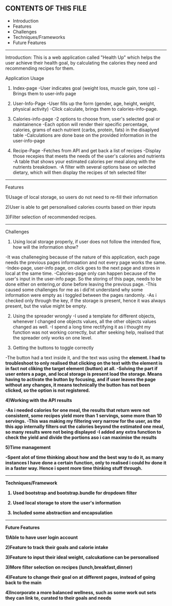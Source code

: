 CONTENTS OF THIS FILE
---------------------

 * Introduction
 * Features
 * Challenges
 * Techniques/Frameworks
 * Future Features

---------------------
 Introduction:
 This is a web application called "Health Up" which helps the user achieve their health goal, by calculating the calories they need and recommending recipes for them.

 Application Usage
 
 1) Index-page
 -User indicates goal (weight loss, muscle gain, tone up)
 -Brings them to user-info page

 2) User-Info-Page
 -User fills up the form (gender, age, height, weight, physical activity)
 -Click calculate, brings them to calories-info-page.

 3) Calories-info-page
 -2 options to choose from, user's selected goal or maintainence
 -Each option will render their specific percentage, calories, grams of each nutrient (carbs, protein, fats) in the disaplyed table
 -Calculations are done base on the provided information in the user-info-page
 
 4) Recipe-Page
 -Fetches from API and get back a list of recipes
 -Display those recepies that meets the needs of the user's calories and nutrients
 -A table that shows your estimated calories per meal along with the nutrients breakdown.
 -A filter with several options base on selected dietary, which will then display the recipes of teh selected filter

---------------------
Features

1)Usage of local storage, so users do not need to re-fill their information

2)User is able to get personalised calories counts based on thier inputs

3)Filter selection of recommended recipes.


---------------------
Challenges
1) Using local storage properly, if user does not follow the intended flow, how will the information show?

-It was challeneging because of the nature of this application, each page needs the previous pages informaation and not every page works the same.
-Index-page, user-info page, on click goes to the next page and stores in local at the same time.
-Calories-page only can happen because of the user's input in the user-info page. So the storing of this page, needs to be done either on entering,or done before leaving the previous page. 
-This caused some challenges for me as i did'nt understand why some information were empty as i toggled between the pages randomly. 
-As i checked only through the key, if the storage is present, hence it was always present, but the value might be empty.

2) Using the spreader wrongly
-I used a template for different objects, whenever I changed one objects values, all the other objects values
changed as well.
-I spend a long time rectifying it as i thought my function was not working correctly, but after seeking help, realised that the spreader only works on one level.

3) Getting the buttons to toggle correctly

-The button had a text inside it, and the text was using the <strong> element. I had to troubleshoot to only realised that clicking on the text with the <strong> element is in fact not cliking the target element (button) at all.
-Solving the part if user enters a page, and local storage is present load the storage. Means having to activate the button by focusing, and if user leaves the page without any changes, it means technically the button has not been clicked, so the option is not registered.

4)Working with the API results

-As i needed calories for one meal, the results that return were not consistent, some recipes yield more than 1 servings, some more than 10 servings.
-This was making my filtering very narrow for the user, as the this app internally filters out the calories beyond the estimated one meal, so many results were not being displayed
-I added any extra function to check the yield and divide the portions aso i can maximise the results

5)Time management

-Spent alot of time thinking about how and the best way to do it, as many instances I have done a certain function, only to realised i could hv done it in a faster way. Hence i spent more time thinking stuff through.


---------------------
Techniques/Framework

1) Used bootstrap and bootstrap.bundle for dropdown filter

2) Used local storage to store the user's information

3) Included some abstraction and encapsulation

---------------------
Future Features

1)Able to have user login account

2)Feature to track their goals and calorie intake

3)Feature to input their ideal weight, calcukatione can be personalised

3)More filter selection on recipes (lunch,breakfast,dinner)

4)Feature to change their goal on at different pages, instead of going back to the main

4)Incorporate a more balanced wellness, such as some work out sets they can link to, curated to their goals and needs
